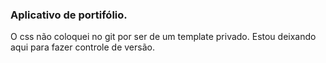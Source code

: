 ### Aplicativo de portifólio.

O css não coloquei no git por ser de um template privado.
Estou deixando aqui para fazer controle de versão.
